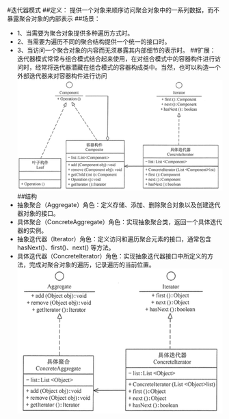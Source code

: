 #迭代器模式
##定义：
提供一个对象来顺序访问聚合对象中的一系列数据，而不暴露聚合对象的内部表示
##场景：
+ 1、当需要为聚合对象提供多种遍历方式时。
+ 2、当需要为遍历不同的聚合结构提供一个统一的接口时。
+ 3、当访问一个聚合对象的内容而无须暴露其内部细节的表示时。
##扩展：
迭代器模式常常与组合模式结合起来使用，在对组合模式中的容器构件进行访问时，经常将迭代器潜藏在组合模式的容器构成类中。当然，也可以构造一个外部迭代器来对容器构件进行访问
![组合迭代器](composite/组合迭代器.png)
##结构
+ 抽象聚合（Aggregate）角色：定义存储、添加、删除聚合对象以及创建迭代器对象的接口。
+ 具体聚合（ConcreteAggregate）角色：实现抽象聚合类，返回一个具体迭代器的实例。
+ 抽象迭代器（Iterator）角色：定义访问和遍历聚合元素的接口，通常包含 hasNext()、first()、next() 等方法。
+ 具体迭代器（ConcreteIterator）角色：实现抽象迭代器接口中所定义的方法，完成对聚合对象的遍历，记录遍历的当前位置。
![迭代器模式](base/迭代器.png)